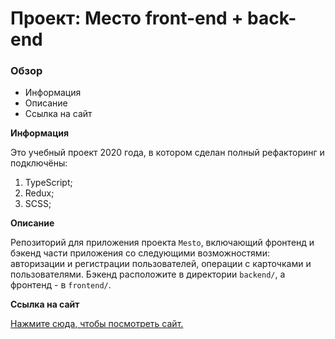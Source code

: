# Проект: Место front-end + back-end

### Обзор

* Информация
* Описание
* Ссылка на сайт

**Информация**

Это учебный проект 2020 года, в котором сделан полный рефакторинг и подключёны:
1. TypeScript;
2. Redux;
3. SCSS;

**Описание**

Репозиторий для приложения проекта `Mesto`, включающий фронтенд и бэкенд части приложения со следующими возможностями: авторизации и регистрации пользователей, операции с карточками и пользователями. Бэкенд расположите в директории `backend/`, а фронтенд - в `frontend/`. 

**Ссылка на сайт**

[Нажмите сюда, чтобы посмотреть сайт.](https://mesto-frontend-vercel.vercel.app/)
